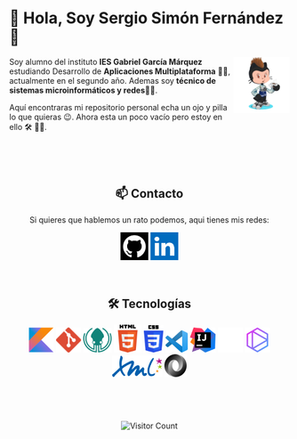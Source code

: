 # 👋 Hola, Soy Sergio Simón Fernández 📢
<!-- 
<div align="center"><img src="img/fan-1.gif" width="30%" align="center"></div>

<div align="center"><img src="img/welcome-fire.gif" alt="" align="center"></div>

<div align="center"><img src="img/28262826282628262826282628262826282628262826.gif" width="20%" aling="center"></div> -->

<p></p>

<img src="img/octogato1.png" width="20%" align="right">

Soy alumno del instituto **IES Gabriel García Márquez** estudiando Desarrollo de **Aplicaciones Multiplataforma** 👨‍🎓, actualmente en el segundo año. Ademas soy **técnico de sistemas microinformáticos y redes**👨‍💻.

<!-- Cuando mi vida me lo permite disfruto de salir con mi cámara y hacer fotos 📷, ~~aunque no son muy buenas~~🤡, me gusta ver películas raras algunas veces antiguas y otras cutres 🎥 ~~o todas ellas a la vez~~, también soy un friki ~~/ informático~~ de manual videojuegos,anime,manga,cómics 📺, disfruto de la lectura 📚, y salir con amigos a pasarlo bien por su puesto 🍻. Disfruto mucho haciendo siempre cosas nuevas y saliendo de mi zona de confort para expandir horizontes. -->

Aquí encontraras mi repositorio personal echa un ojo y pilla lo que quieras 😉. Ahora esta un poco vacío pero estoy en ello 🛠 👨‍🔧.

<!-- <div align="center"><img src="img/pika.gif" width="10%" aling="center"><img src="img/pika.gif" width="10%" aling="center"><img src="img/pika.gif" width="10%" aling="center"></div> -->

<p>&nbsp</p>
<p>&nbsp</p>

<h2 align="center"> 📫 Contacto </h2>

<p align="center"> Si quieres que hablemos un rato podemos, aqui tienes mis redes: </p>

<div align="center"><a href="https://github.com/sergiosimonf"><img src="img/git.jpeg" width="10%" aling="center"></a>
<a href="https://www.linkedin.com/in/sergio-sim%C3%B3n-fern%C3%A1ndez-880605251/"><img src="img/in.png" width="10%" aling="center"></a></div>

<p>&nbsp</p>
<!-- 
<div align="center"><img src="img/smile.gif" width="10%" align="center"></div> -->

<h2 align="center"> 🛠 Tecnologías </h2>

<div align="center">
<img src="img/kotlin.png" width="9%" aling="center">
<img src="img/git.png" width="9%" aling="center">
<img src="img/kraken.png" width="10%" aling="center">
<img src="img/html.png" width="10%" aling="center">
<img src="img/css.png" width="7%" aling="center">
<img src="img/vs.png" width="8%" aling="center">
<img src="img/intellij-original.svg" width="9%" aling="center">
<img src="img/markdown-original.png" width="9%" aling="center">
<img src="img/tabnine.png" width="9%" aling="center">
</div>
<div align="center">
    <img src="img/xml.png" width="18%" aling="center">
    <img src="img/json.png" width="8%" aling="center">
    
</div>
<p>&nbsp</p>

<!-- <div align="center"><img src="img/781781781781781781781781781781.gif" width="20%" align="center"></div> -->

<p>&nbsp</p>

<div align="center">

![Visitor Count](https://profile-counter.glitch.me/sergiosimonf/count.svg)</div>
